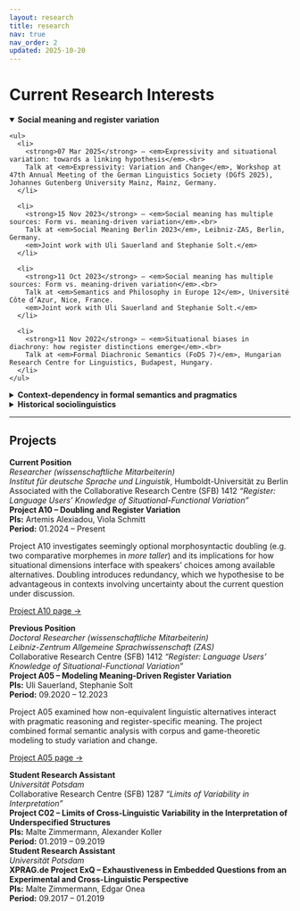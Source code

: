 ```yaml
---
layout: research
title: research
nav: true
nav_order: 2
updated: 2025-10-20
---
```


# Current Research Interests

<details open>
  <summary><strong>Social meaning and register variation</strong></summary>
  <div class="card">

    <ul>
      <li>
        <strong>07 Mar 2025</strong> — <em>Expressivity and situational variation: towards a linking hypothesis</em>.<br>
        Talk at <em>Expressivity: Variation and Change</em>, Workshop at 47th Annual Meeting of the German Linguistics Society (DGfS 2025), Johannes Gutenberg University Mainz, Mainz, Germany.
      </li>

      <li>
        <strong>15 Nov 2023</strong> — <em>Social meaning has multiple sources: Form vs. meaning-driven variation</em>.<br>
        Talk at <em>Social Meaning Berlin 2023</em>, Leibniz-ZAS, Berlin, Germany.  
        <em>Joint work with Uli Sauerland and Stephanie Solt.</em>
      </li>

      <li>
        <strong>11 Oct 2023</strong> — <em>Social meaning has multiple sources: Form vs. meaning-driven variation</em>.<br>
        Talk at <em>Semantics and Philosophy in Europe 12</em>, Université Côte d’Azur, Nice, France.  
        <em>Joint work with Uli Sauerland and Stephanie Solt.</em>
      </li>

      <li>
        <strong>11 Nov 2022</strong> — <em>Situational biases in diachrony: how register distinctions emerge</em>.<br>
        Talk at <em>Formal Diachronic Semantics (FoDS 7)</em>, Hungarian Research Centre for Linguistics, Budapest, Hungary.
      </li>
    </ul>
  </div>
</details>

<details>
  <summary><strong>Context-dependency in formal semantics and pragmatics</strong></summary>
  <div class="card">
    Exploring how context shapes interpretation, focusing on homogeneity, plurality, and embedded questions.

    <ul>
      <li>
        <strong>18 Nov 2022</strong> — <em>Homogeneity Removal as a Local Phenomenon</em>.<br>
        Talk at <em>1st Workshop on Homogeneity and Non-Maximality in Plural Predication and Beyond</em>.
      </li>

      <li>
        <strong>16 Jun 2022</strong> — <em>Plurality and embedded questions: experimental investigations on homogeneity and cumulativity</em>.<br>
        Talk at <em>Workshop on Current Trends in Semantics (Invited)</em>, HU Berlin.
      </li>
    </ul>
  </div>
</details>

<details>
  <summary><strong>Historical sociolinguistics</strong></summary>
  <div class="card">

    <ul>
    <li>
      <strong>23 May 2025</strong> — <em>Literacy, gender, and the emergence of a novel perfect construction in 19th-century Icelandic personal letters</em>.<br>
      Talk at <em>Historical Sociolinguistics Network Conference 2025</em>, University of Bristol, Bristol, UK.
    </li>
      <li>
        <strong>25 Jan 2025</strong> — <em>Samspil kyns, stéttar og menntunar í útbreiðslu lokins horfs með <i>búinn</i> í íslenskum sendibréfum frá 19. öld</em>  
        (<em>Gender, social class, and education in the spread of the periphrastic perfect with <i>búinn</i> in 19th-century Icelandic personal letters</em>).<br>
        Talk at <em>38th Rask Conference of the Icelandic Linguistics Society</em>, Institute for Linguistics, University of Iceland, Reykjavík, Iceland.
      </li>
    </ul>
  </div>
</details>


---

## Projects

<div class="card">
  <strong>Current Position</strong><br>
  <em>Researcher (wissenschaftliche Mitarbeiterin)</em><br>
  <em>Institut für deutsche Sprache und Linguistik</em>, Humboldt-Universität zu Berlin<br>
  Associated with the Collaborative Research Centre (SFB) 1412 
  <em>“Register: Language Users’ Knowledge of Situational-Functional Variation”</em><br>
  <strong>Project A10 – Doubling and Register Variation</strong><br>
  <strong>PIs:</strong> Artemis Alexiadou, Viola Schmitt<br>
  <strong>Period:</strong> 01.2024 – Present
  <p>
    Project A10 investigates seemingly optional morphosyntactic doubling 
    (e.g. two comparative morphemes in <em>more taller</em>) and its implications for how situational 
    dimensions interface with speakers’ choices among available alternatives.  
    Doubling introduces redundancy, which we hypothesise to be advantageous in contexts involving 
    uncertainty about the current question under discussion.
  </p>
  <p>
    <a href="https://sfb1412.hu-berlin.de/projects/a10/">Project A10 page →</a>
  </p>
</div>

<div class="card">
  <strong>Previous Position</strong><br>
  <em>Doctoral Researcher (wissenschaftliche Mitarbeiterin)</em><br>
  <em>Leibniz-Zentrum Allgemeine Sprachwissenschaft (ZAS)</em><br>
  Collaborative Research Centre (SFB) 1412 
  <em>“Register: Language Users’ Knowledge of Situational-Functional Variation”</em><br>
  <strong>Project A05 – Modeling Meaning-Driven Register Variation</strong><br>
  <strong>PIs:</strong> Uli Sauerland, Stephanie Solt<br>
  <strong>Period:</strong> 09.2020 – 12.2023
  <p>
    Project A05 examined how non-equivalent linguistic alternatives interact with pragmatic reasoning 
    and register-specific meaning. The project combined formal semantic analysis with corpus and 
    game-theoretic modeling to study variation and change.
  </p>
  <p>
    <a href="https://sfb1412.hu-berlin.de/projects/a05/">Project A05 page →</a>
  </p>
</div>

<div class="card">
  <strong>Student Research Assistant</strong><br>
  <em>Universität Potsdam</em><br>
  Collaborative Research Centre (SFB) 1287 
  <em>“Limits of Variability in Interpretation”</em><br>
  <strong>Project C02 – Limits of Cross-Linguistic Variability in the Interpretation of Underspecified Structures</strong><br>
  <strong>PIs:</strong> Malte Zimmermann, Alexander Koller<br>
  <strong>Period:</strong> 01.2019 – 09.2019
</div>

<div class="card">
  <strong>Student Research Assistant</strong><br>
  <em>Universität Potsdam</em><br>
  <strong>XPRAG.de Project ExQ – Exhaustiveness in Embedded Questions from an Experimental and Cross-Linguistic Perspective</strong><br>
  <strong>PIs:</strong> Malte Zimmermann, Edgar Onea<br>
  <strong>Period:</strong> 09.2017 – 01.2019
</div>

